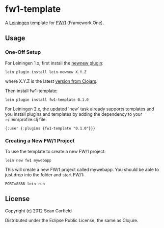 # fw1-template

A [Leiningen](https://github.com/technomancy/leiningen) template for [FW/1](https://github.com/seancorfield/fw1-clj) (Framework One).

## Usage

### One-Off Setup

For Leiningen 1.x, first install the [newnew plugin](https://github.com/Raynes/lein-newnew):

```
lein plugin install lein-newnew X.Y.Z
```

where X.Y.Z is the latest [version from Clojars](http://clojars.org/lein-newnew).

Then install fw1-template:

```
lein plugin install fw1-template 0.1.0
```

For Leiningen 2.x, the updated 'new' task already supports templates and you install plugins and templates by adding the dependency to your ~/.lein/profile.clj file:

```
{:user {:plugins {fw1-template "0.1.0"}}}
```

### Creating a New FW/1 Project

To use the template to create a new FW/1 project:

```
lein new fw1 mywebapp
```

This will create a new FW/1 project called mywebapp. You should be able to just drop into the folder and start FW/1:

```
PORT=8888 lein run
```

## License

Copyright (c) 2012 Sean Corfield

Distributed under the Eclipse Public License, the same as Clojure.
